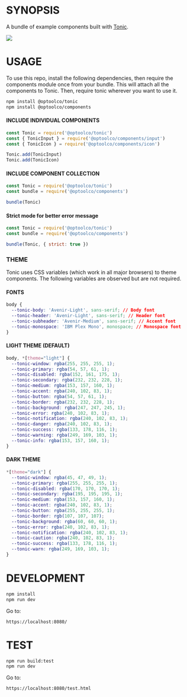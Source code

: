 # SYNOPSIS
A bundle of example components built with [Tonic](https://github.com/hxoht/tonic).

![](https://github.com/optoolco/components/workflows/ci/badge.svg)

# USAGE
To use this repo, install the following dependencies, then require the components
module once from your bundle. This will attach all the components to Tonic. Then,
require tonic wherever you want to use it.

```bash
npm install @optoolco/tonic
npm install @optoolco/components
```

#### INCLUDE INDIVIDUAL COMPONENTS

```js
const Tonic = require('@optoolco/tonic')
const { TonicInput } = require('@optoolco/components/input')
const { TonicIcon } = require('@optoolco/components/icon')

Tonic.add(TonicInput)
Tonic.add(TonicIcon)
```

#### INCLUDE COMPONENT COLLECTION

```js
const Tonic = require('@optoolco/tonic')
const bundle = require('@optoolco/components')

bundle(Tonic)
```

#### Strict mode for better error message

```js
const Tonic = require('@optoolco/tonic')
const bundle = require('@optoolco/components')

bundle(Tonic, { strict: true })
```

### THEME
Tonic uses CSS variables (which work in all major browsers) to theme components.
The following variables are observed but are not required.

#### FONTS
```css
body {
  --tonic-body: 'Avenir-Light', sans-serif; // Body font
  --tonic-header: 'Avenir-Light', sans-serif; // Header font
  --tonic-subheader: 'Avenir-Medium', sans-serif; // Accent font
  --tonic-monospace: 'IBM Plex Mono', monospace; // Monospace font
}
```

#### LIGHT THEME (DEFAULT)

```css
body, *[theme="light"] {
  --tonic-window: rgba(255, 255, 255, 1);
  --tonic-primary: rgba(54, 57, 61, 1);
  --tonic-disabled: rgba(152, 161, 175, 1);
  --tonic-secondary: rgba(232, 232, 228, 1);
  --tonic-medium: rgba(153, 157, 160, 1);
  --tonic-accent: rgba(240, 102, 83, 1);
  --tonic-button: rgba(54, 57, 61, 1);
  --tonic-border: rgba(232, 232, 228, 1);
  --tonic-background: rgba(247, 247, 245, 1);
  --tonic-error: rgba(240, 102, 83, 1);
  --tonic-notification: rgba(240, 102, 83, 1);
  --tonic-danger: rgba(240, 102, 83, 1);
  --tonic-success: rgba(133, 178, 116, 1);
  --tonic-warning: rgba(249, 169, 103, 1);
  --tonic-info: rgba(153, 157, 160, 1);
}
```

#### DARK THEME

```css
*[theme="dark"] {
  --tonic-window: rgba(45, 47, 49, 1);
  --tonic-primary: rgba(255, 255, 255, 1);
  --tonic-disabled: rgba(170, 170, 170, 1);
  --tonic-secondary: rgba(195, 195, 195, 1);
  --tonic-medium: rgba(153, 157, 160, 1);
  --tonic-accent: rgba(240, 102, 83, 1);
  --tonic-button: rgba(255, 255, 255, 1);
  --tonic-border: rgb(107, 107, 107);
  --tonic-background: rgba(60, 60, 60, 1);
  --tonic-error: rgba(240, 102, 83, 1);
  --tonic-notification: rgba(240, 102, 83, 1);
  --tonic-caution: rgba(240, 102, 83, 1);
  --tonic-success: rgba(133, 178, 116, 1);
  --tonic-warn: rgba(249, 169, 103, 1);
}
```

# DEVELOPMENT

```bash
npm install
npm run dev
```

Go to:

```
https://localhost:8080/
```


# TEST

```bash
npm run build:test
npm run dev
```

Go to:

```
https://localhost:8080/test.html
```
